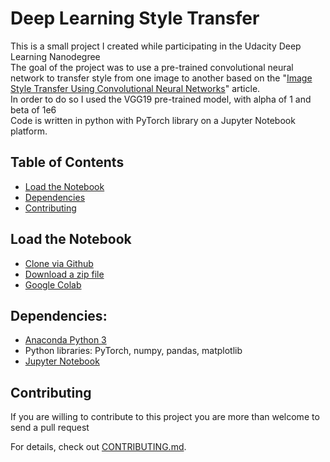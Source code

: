# Deep Learning Style Transfer

This is a small project I created while participating in the Udacity Deep Learning Nanodegree<br/>
The goal of the project was to use a pre-trained convolutional neural network to transfer style from one image to another based on the "[Image Style Transfer Using Convolutional Neural Networks](https://www.cv-foundation.org/openaccess/content_cvpr_2016/papers/Gatys_Image_Style_Transfer_CVPR_2016_paper.pdf)" article.<br/>
In order to do so I used the VGG19 pre-trained model, with alpha of 1 and beta of 1e6<br/>
Code is written in python with PyTorch library on a Jupyter Notebook platform.

## Table of Contents

* [Load the Notebook](#load-the-notebook)
* [Dependencies](#dependencies)
* [Contributing](#contributing)

## Load the Notebook

* [Clone via Github](https://github.com/EliShayGH/deep-learning-style-transfer.git)
* [Download a zip file](https://github.com/EliShayGH/deep-learning-style-transfer/archive/master.zip)
* [Google Colab](https://colab.research.google.com/github/EliShayGH/deep-learning-style-transfer/blob/master/Style_Transfer_Exercise.ipynb)

## Dependencies:

* [Anaconda Python 3](https://www.anaconda.com/)
* Python libraries: PyTorch, numpy, pandas, matplotlib
* [Jupyter Notebook](https://jupyter.org/)

## Contributing

If you are willing to contribute to this project
you are more than welcome to send a pull request

For details, check out [CONTRIBUTING.md](CONTRIBUTING.md).
